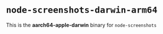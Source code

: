 # `node-screenshots-darwin-arm64`

This is the **aarch64-apple-darwin** binary for `node-screenshots`
